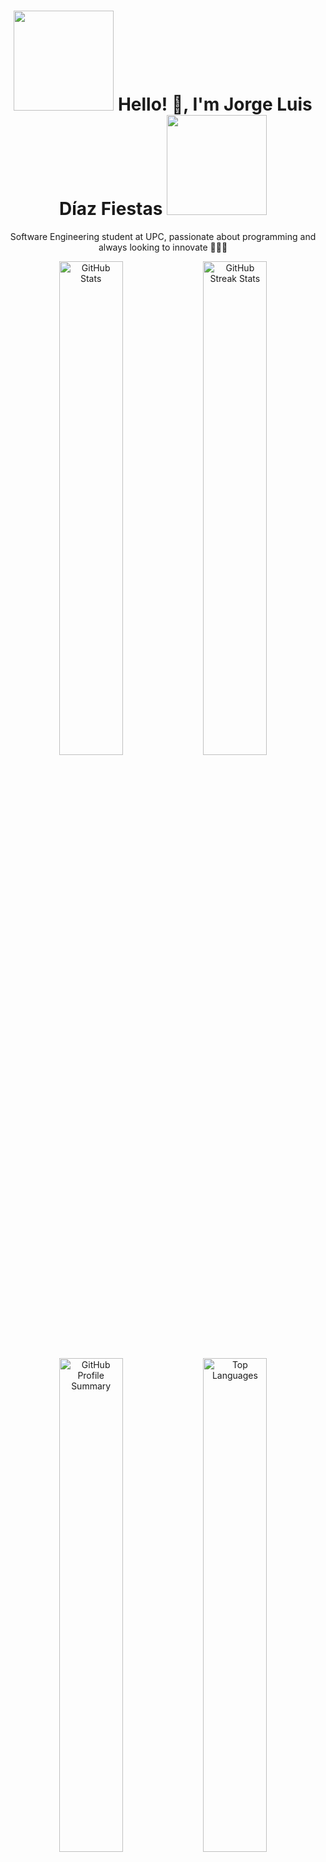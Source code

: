 <h1 align="center" style="animation: bounce 2s infinite;">
  <img src="https://i.giphy.com/media/v1.Y2lkPTc5MGI3NjExMGt1NTA3d2M5dzd4YjB2b2U0eTE5b24zNWM1bzhsOHdwbHk4YzVrNiZlcD12MV9pbnRlcm5hbF9naWZfYnlfaWQmY3Q9Zw/26u4nJPf0JtQPdStq/giphy.gif" width="160" />
  Hello! 👋, I'm Jorge Luis Díaz Fiestas
  <img src="https://i.giphy.com/media/v1.Y2lkPTc5MGI3NjExMGt1NTA3d2M5dzd4YjB2b2U0eTE5b24zNWM1bzhsOHdwbHk4YzVrNiZlcD12MV9pbnRlcm5hbF9naWZfYnlfaWQmY3Q9Zw/26u4nJPf0JtQPdStq/giphy.gif" width="160" />
</h1>

<p align="center" style="animation: fadeIn 3s;">
  Software Engineering student at UPC, passionate about programming and always looking to innovate 🚀👨‍💻
</p>

<div align="center" style="animation: slideInFromLeft 2s;">
  <img src="https://github-readme-stats.vercel.app/api?username=LuisDiazpe&show_icons=true&theme=radical" alt="GitHub Stats" width="45%" />
  <img src="https://github-readme-streak-stats.herokuapp.com/?user=LuisDiazpe&theme=radical" alt="GitHub Streak Stats" width="45%" />
</div>

<div align="center" style="animation: slideInFromRight 2s;">
  <img src="https://github-profile-summary-cards.vercel.app/api/cards/profile-details?username=LuisDiazpe&theme=radical" alt="GitHub Profile Summary" width="45%" />
  <img src="https://github-readme-stats.vercel.app/api/top-langs/?username=LuisDiazpe&layout=compact&theme=radical" alt="Top Languages" width="45%" />
</div>

---

<h2 align="center" style="animation: zoomIn 1.5s;">🧑‍💻 About Me</h2>
<ul style="animation: fadeInUp 2s;">
  <li>📍 I am 18 years old and I am from Cajamarca, Perú.</li>
  <li>🎓 Software Engineering student in my 5th semester.</li>
  <li>🚀 Aspiring Software Engineer at Microsoft.</li>
  <li>💡 I am a self-taught and highly creative individual who seeks to learn and improve every day.</li>
  <li>💼 Currently, I work as a developer at <a href="https://arkabia.com" target="_blank">Arkabia</a> and <a href="https://lexcom.tech/" target="_blank">Lexcom</a>.</li>
</ul>

---

<h3 align="center" style="animation: pulse 1.5s infinite;">🚀 Technologies I Use</h3>

### 🌐 Web Development
<p align="center" style="animation: rotateIn 2s;">
  <img src="https://cdn.jsdelivr.net/gh/devicons/devicon/icons/html5/html5-original.svg" height="30" alt="HTML5" /> &nbsp;
  <img src="https://cdn.jsdelivr.net/gh/devicons/devicon/icons/css3/css3-original.svg" height="30" alt="CSS3" /> &nbsp;
  <img src="https://cdn.jsdelivr.net/gh/devicons/devicon/icons/javascript/javascript-original.svg" height="30" alt="JavaScript" /> &nbsp;
  <img src="https://raw.githubusercontent.com/tomowang/hugo-theme-tailwind/main/static/logo.svg" height="30" alt="Tailwind CSS" /> &nbsp;
  <img src="https://cdn.jsdelivr.net/gh/devicons/devicon/icons/react/react-original.svg" height="30" alt="React" /> &nbsp;
  <img src="https://cdn.jsdelivr.net/gh/devicons/devicon/icons/typescript/typescript-original.svg" height="30" alt="TypeScript" />
</p>

### 🗄️ Databases
<p align="center" style="animation: flipInX 1.5s;">
  <img src="https://cdn.jsdelivr.net/gh/devicons/devicon/icons/sqlite/sqlite-original.svg" height="30" alt="SQLite" /> &nbsp;
  <img src="https://cdn.jsdelivr.net/gh/devicons/devicon/icons/microsoftsqlserver/microsoftsqlserver-plain.svg" height="30" alt="SQL Server" /> &nbsp;
  <img src="https://cdn.jsdelivr.net/gh/devicons/devicon/icons/mysql/mysql-original.svg" height="30" alt="MySQL" /> &nbsp;
  <img src="https://cdn.jsdelivr.net/gh/devicons/devicon/icons/mongodb/mongodb-original.svg" height="30" alt="MongoDB" />
</p>

### 💻 Programming Languages
<p align="center">
  <img src="https://cdn.jsdelivr.net/gh/devicons/devicon/icons/c/c-original.svg" height="30" alt="C" /> &nbsp;
  <img src="https://cdn.jsdelivr.net/gh/devicons/devicon/icons/cplusplus/cplusplus-original.svg" height="30" alt="C++" /> &nbsp;
  <img src="https://cdn.jsdelivr.net/gh/devicons/devicon/icons/python/python-original.svg" height="30" alt="Python" /> &nbsp;
  <img src="https://cdn.jsdelivr.net/gh/devicons/devicon/icons/matlab/matlab-original.svg" height="30" alt="MATLAB" /> &nbsp;
  <img src="https://cdn.jsdelivr.net/gh/devicons/devicon/icons/arduino/arduino-original.svg" height="30" alt="Arduino" />
</p>

### 🛠️ Tools & Version Control
<p align="center">
  <img src="https://cdn.jsdelivr.net/gh/devicons/devicon/icons/git/git-original.svg" height="30" alt="Git" /> &nbsp;
  <img src="https://cdn.jsdelivr.net/gh/devicons/devicon/icons/gitlab/gitlab-original.svg" height="30" alt="GitLab" /> &nbsp;
  <img src="https://skillicons.dev/icons?i=github" height="30" alt="GitHub" /> &nbsp;
  <img src="https://cdn.jsdelivr.net/gh/devicons/devicon/icons/figma/figma-original.svg" height="30" alt="Figma" /> &nbsp;
  <img src="https://cdn.jsdelivr.net/gh/devicons/devicon/icons/visualstudio/visualstudio-plain.svg" height="30" alt="Visual Studio" /> &nbsp;
  <img src="https://cdn.jsdelivr.net/gh/devicons/devicon/icons/vscode/vscode-original.svg" height="30" alt="VS Code" /> &nbsp;
  <img src="https://cdn.jsdelivr.net/gh/devicons/devicon/icons/linux/linux-original.svg" height="30" alt="Linux" />
</p>

---

<h2 align="center" style="animation: shakeX 1.5s;">📫 Contact Me</h2>
<p align="center" style="animation: zoomInDown 2s;">
  <a href="https://wa.me/51954162053?text=Hola%2C%20Jorge!" target="_blank">
    <img src="https://img.shields.io/static/v1?message=WhatsApp&logo=whatsapp&label=&color=25D366&logoColor=white&labelColor=&style=for-the-badge" height="35" alt="WhatsApp"/>
  </a>
  <a href="https://www.instagram.com/diazfiestas/" target="_blank">
    <img src="https://img.shields.io/static/v1?message=Instagram&logo=instagram&label=&color=E4405F&logoColor=white&labelColor=&style=for-the-badge" height="35" alt="Instagram"/>
  </a>
  <a href="mailto:luidi678u@gmail.com">
    <img src="https://img.shields.io/static/v1?message=Gmail&logo=gmail&label=&color=D14836&logoColor=white&labelColor=&style=for-the-badge" height="35" alt="Gmail"/>
  </a>
  <a href="mailto:u20231d534@upc.edu.pe">
    <img src="https://img.shields.io/static/v1?message=Outlook&logo=microsoft-outlook&label=&color=0078D4&logoColor=white&labelColor=&style=for-the-badge" height="35" alt="Outlook"/>
  </a>
</p>


